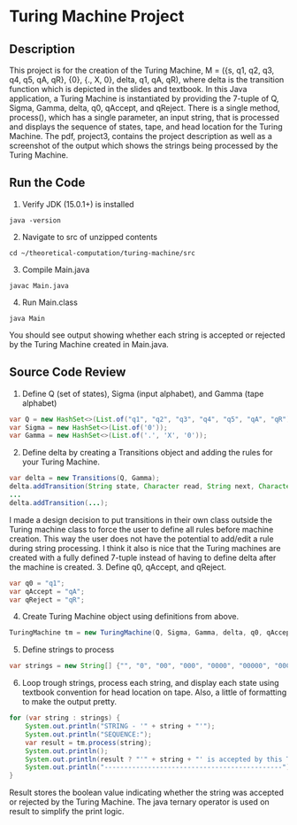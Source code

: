 # Turing Machine Project 

## Description
This project is for the creation of the Turing Machine, M = ({s, q1, q2, q3, q4, q5, qA, qR}, {0}, {., X, 0}, delta, q1, qA, qR), where delta is the transition function which is depicted in the slides and textbook. In this Java application, a Turing Machine is instantiated by providing the 7-tuple of Q, Sigma, Gamma, delta, q0, qAccept, and qReject. There is a single method, process(), which has a single parameter, an input string, that is processed and displays the sequence of states, tape, and head location for the Turing Machine. The pdf, project3, contains the project description as well as a screenshot of the output which shows the strings being processed by the Turing Machine.

## Run the Code
1. Verify JDK (15.0.1+) is installed
```
java -version
```
2. Navigate to src of unzipped contents
```
cd ~/theoretical-computation/turing-machine/src
```
3. Compile Main.java
```
javac Main.java
```
4. Run Main.class
```
java Main
```
You should see output showing whether each string is accepted or rejected by the Turing Machine created in Main.java.

## Source Code Review
1. Define Q (set of states), Sigma (input alphabet), and Gamma (tape alphabet)
``` java
var Q = new HashSet<>(List.of("q1", "q2", "q3", "q4", "q5", "qA", "qR"));
var Sigma = new HashSet<>(List.of('0'));
var Gamma = new HashSet<>(List.of('.', 'X', '0'));
```
2. Define delta by creating a Transitions object and adding the rules for your Turing Machine.
``` java 
var delta = new Transitions(Q, Gamma);
delta.addTransition(String state, Character read, String next, Character write, Character direction);
...
delta.addTransition(...);
```
I made a design decision to put transitions in their own class outside the Turing machine class to force the user to define all rules before machine creation. This way the user does not have the potential to add/edit a rule during string processing. I think it also is nice that the Turing machines are created with a fully defined 7-tuple instead of having to define delta after the machine is created.
3. Define q0, qAccept, and qReject.
``` java 
var q0 = "q1";
var qAccept = "qA";
var qReject = "qR";
```
4. Create Turing Machine object using definitions from above.
``` java 
TuringMachine tm = new TuringMachine(Q, Sigma, Gamma, delta, q0, qAccept, qReject);
```
5. Define strings to process
``` java 
var strings = new String[] {"", "0", "00", "000", "0000", "00000", "000000"};
```
6. Loop trough strings, process each string, and display each state using textbook convention for head location on tape. Also, a little of formatting to make the output pretty.
``` java 
for (var string : strings) {
    System.out.println("STRING - '" + string + "'");
    System.out.println("SEQUENCE:");
    var result = tm.process(string);
    System.out.println();
    System.out.println(result ? "'" + string + "' is accepted by this Turing machine." : "'" + string + "'" + " is not accepted by this Turing machine.");
    System.out.println("---------------------------------------------");
}
```
Result stores the boolean value indicating whether the string was accepted or rejected by the Turing Machine. The java ternary operator is used on result to simplify the print logic.
